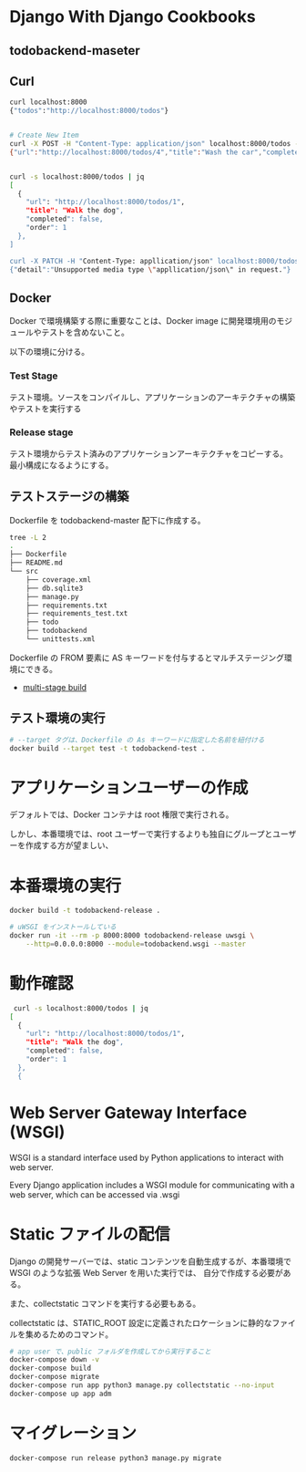# Django With Django Cookbooks 

## todobackend-maseter

## Curl

```bash
curl localhost:8000
{"todos":"http://localhost:8000/todos"}


# Create New Item
curl -X POST -H "Content-Type: application/json" localhost:8000/todos -d '{"title": "Wash the car" , "order": 2}'
{"url":"http://localhost:8000/todos/4","title":"Wash the car","completed":false,"order":2}


curl -s localhost:8000/todos | jq
[
  {
    "url": "http://localhost:8000/todos/1",
    "title": "Walk the dog",
    "completed": false,
    "order": 1
  },
]

curl -X PATCH -H "Content-Type: appllication/json" localhost:8000/todos/2 -d '{"completed": true}'
{"detail":"Unsupported media type \"appllication/json\" in request."}
```

## Docker
Docker で環境構築する際に重要なことは、Docker image に開発環境用のモジュールやテストを含めないこと。

以下の環境に分ける。

### Test Stage
テスト環境。ソースをコンパイルし、アプリケーションのアーキテクチャの構築やテストを実行する

### Release stage
テスト環境からテスト済みのアプリケーションアーキテクチャをコピーする。  
最小構成になるようにする。　

## テストステージの構築

Dockerfile を todobackend-master 配下に作成する。

```bash
tree -L 2
.
├── Dockerfile
├── README.md
└── src
    ├── coverage.xml
    ├── db.sqlite3
    ├── manage.py
    ├── requirements.txt
    ├── requirements_test.txt
    ├── todo
    ├── todobackend
    └── unittests.xml
```

Dockerfile の FROM 要素に AS キーワードを付与するとマルチステージング環境にできる。

* [multi-stage build](https://docs.docker.com/develop/develop-images/multistage-build/)

## テスト環境の実行
```bash
# --target タグは、Dockerfile の As キーワードに指定した名前を紐付ける
docker build --target test -t todobackend-test .
```

# アプリケーションユーザーの作成
デフォルトでは、Docker コンテナは root 権限で実行される。

しかし、本番環境では、root ユーザーで実行するよりも独自にグループとユーザーを作成する方が望ましい、　

# 本番環境の実行

```bash
docker build -t todobackend-release .

# uWSGI をインストールしている
docker run -it --rm -p 8000:8000 todobackend-release uwsgi \
    --http=0.0.0.0:8000 --module=todobackend.wsgi --master
```

# 動作確認

```bash
 curl -s localhost:8000/todos | jq
[
  {
    "url": "http://localhost:8000/todos/1",
    "title": "Walk the dog",
    "completed": false,
    "order": 1
  },
  {
```

# Web Server Gateway Interface (WSGI)
WSGI is a standard interface used by Python applications to interact with web server.

Every Django application includes a WSGI module for communicating with a web server, which can be accessed via <application-name>.wsgi

# Static ファイルの配信
Django の開発サーバーでは、static コンテンツを自動生成するが、本番環境で WSGI のような拡張 Web Server を用いた実行では、
自分で作成する必要がある。

また、collectstatic コマンドを実行する必要もある。

collectstatic は、STATIC_ROOT 設定に定義されたロケーションに静的なファイルを集めるためのコマンド。

```bash
# app user で、public フォルダを作成してから実行すること
docker-compose down -v
docker-compose build
docker-compose migrate
docker-compose run app python3 manage.py collectstatic --no-input
docker-compose up app adm
```

# マイグレーション

```bash
docker-compose run release python3 manage.py migrate
```


